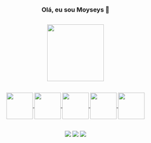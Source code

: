 <h3 align="center">Olá, eu sou Moyseys 👋<h3>

##
  <div align="center">
    <a href="https://github.com/Moyseys">
    <img height="150em" src="https://github-readme-stats.vercel.app/api/top-langs/?username=Moyseys&layout=compact&langs_count=7&theme=radical"/>
  </div>

##
	
<div align="center">
	<img align="center" height="70em" src="https://cdn.icon-icons.com/icons2/2107/PNG/512/file_type_html_icon_130541.png">	
	<img align="center" height="70em" src="https://cdn.icon-icons.com/icons2/2107/PNG/512/file_type_css_icon_130661.png">	
	<img align="center" height="70em" src="https://cdn.icon-icons.com/icons2/2107/PNG/512/file_type_js_official_icon_130509.png">	
	<img align="center" height="70em" src="https://cdn.icon-icons.com/icons2/2107/PNG/512/file_type_node_icon_130301.png">	
	<img align="center" height="70em" src="https://cdn.icon-icons.com/icons2/2415/PNG/512/mysql_original_wordmark_logo_icon_146417.png">
</div>

##

<div align="center">
    <a align="center" href="https://mail.google.com/mail/u/0/#inbox?compose=CllgCJZcQsfJNDbzBtllMdSnkBWtCRZbbbjLrkGTbdPwslzwgJKHlqCMGFMRddnkJkmbRqpwHRL" target="_blank">
   <img align="center" src="https://img.shields.io/badge/Gmail-D14836?style=for-the-badge&logo=gmail&logoColor=white" target="_blank"></a> 

   <a align="center" href="https://codepen.io/Moyza_G2RK" target="_blank">
   <img align="center" src="https://img.shields.io/badge/Codepen-000000?style=for-the-badge&logo=codepen&logoColor=white" target="_blank"></a> 

   <a align="center" href="https://www.linkedin.com/in/moyseys-ferreira-veroni-a55611231/" target="_blank">
   <img align="center" src="https://img.shields.io/badge/-LinkedIn-%230077B5?style=for-the-badge&logo=linkedin&logoColor=white" target="_blank"></a> 
  </div>
